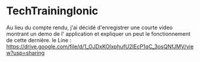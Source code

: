 # TechTrainingIonic

Au lieu du compte rendu, j'ai décidé d'enregistrer une courte video montrant un demo de l' application et expliquer un peut le fonctionnement de cette dernière.
le Line : 
https://drive.google.com/file/d/1_OJDxKOlxphufU2lEcP1qC_3osQNfJMV/view?usp=sharing
